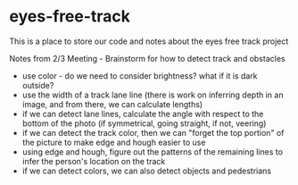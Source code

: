 # eyes-free-track
This is a place to store our code and notes about the eyes free track project

Notes from 2/3 Meeting - Brainstorm for how to detect track and obstacles
- use color - do we need to consider brightness? what if it is dark outside?
- use the width of a track lane line (there is work on inferring depth in an image, and from there, we can calculate lengths)
- if we can detect lane lines, calculate the angle with respect to the bottom of the photo (if symmetrical, going straight, if not, veering)
- if we can detect the track color, then we can "forget the top portion" of the picture to make edge and hough easier to use
- using edge and hough, figure out the patterns of the remaining lines to infer the person's location on the track
- if we can detect colors, we can also detect objects and pedestrians
